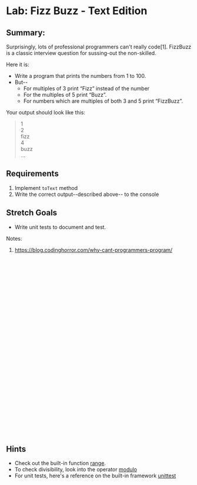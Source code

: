 # Lab: Fizz Buzz - Text Edition

## Summary: 

Surprisingly, lots of professional programmers can't really 
code[1]. FizzBuzz is a classic interview question for sussing-out 
the non-skilled. 
                  
Here it is:
* Write a program that prints the numbers from 1 to 100. 
* But--
  - For multiples of 3 print “Fizz” instead of the number 
  - For the multiples of 5 print “Buzz”. 
  - For numbers which are multiples of both 3 and 5 print “FizzBuzz”.

Your output should look like this:
> 1  
> 2  
> fizz  
> 4  
> buzz  
> ...  


## Requirements
1. Implement `toText` method
2. Write the correct output--described above-- to the console

## Stretch Goals
* Write unit tests to document and test.

Notes:
1. https://blog.codinghorror.com/why-cant-programmers-program/












<br><br><br><br><br><br><br><br><br><br><br><br><br><br>
<br><br><br><br><br><br><br><br><br><br><br><br><br><br>


## Hints
* Check out the built-in function [range](https://docs.python.org/3/library/functions.html#func-range).
* To check divisibility, look into the operator [modulo](https://realpython.com/python-modulo-operator/)
* For unit tests, here's a reference on the built-in framework [unittest](https://docs.python.org/3/library/unittest.html)


